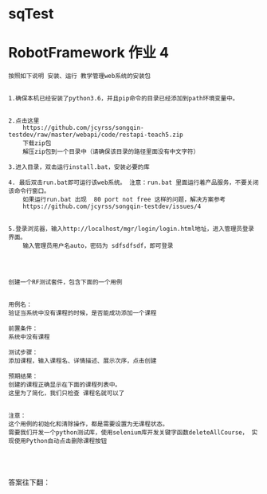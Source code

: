 # sqTest
# RobotFramework 作业 4
    按照如下说明 安装、运行 教学管理web系统的安装包


    1.确保本机已经安装了python3.6，并且pip命令的目录已经添加到path环境变量中。


    2.点击这里
        https://github.com/jcyrss/songqin-testdev/raw/master/webapi/code/restapi-teach5.zip
        下载zip包
        解压zip包到一个目录中（请确保该目录的路径里面没有中文字符）

    3.进入目录，双击运行install.bat，安装必要的库

    4. 最后双击run.bat即可运行该web系统。 注意：run.bat 里面运行着产品服务，不要关闭该命令行窗口。
        如果运行run.bat 出现  80 port not free 这样的问题，解决方案参考 
        https://github.com/jcyrss/songqin-testdev/issues/4


    5.登录浏览器，输入http://localhost/mgr/login/login.html地址，进入管理员登录界面。 
        输入管理员用户名auto，密码为 sdfsdfsdf，即可登录




    创建一个RF测试套件，包含下面的一个用例


    用例名：
    验证当系统中没有课程的时候，是否能成功添加一个课程

    前置条件：
    系统中没有课程

    测试步骤：
    添加课程，输入课程名、详情描述、展示次序，点击创建

    预期结果：
    创建的课程正确显示在下面的课程列表中。
    这里为了简化，我们只检查 课程名就可以了


    注意：
    这个用例的初始化和清除操作，都是需要设置为无课程状态。
    需要我们开发一个python测试库，使用selenium库开发关键字函数deleteAllCourse， 实现使用Python自动点击删除课程按钮
    
  <br>
  <br>
  <br>
  答案往下翻：

